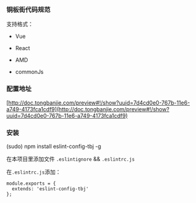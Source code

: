 ### 铜板街代码规范

支持格式：

- Vue
- React

- AMD
- commonJs


### 配置地址

[http://doc.tongbanjie.com/preview#!/show?uuid=7d4cd0e0-767b-11e6-a749-4173fca1cdf9](http://doc.tongbanjie.com/preview#!/show?uuid=7d4cd0e0-767b-11e6-a749-4173fca1cdf9)

### 安装

(sudo) npm install eslint-config-tbj -g

在本项目里添加文件 ``.eslintignore`` && ``.eslintrc.js``

在``.eslintrc.js``添加：

```
module.exports = {
  extends: 'eslint-config-tbj'
};
```